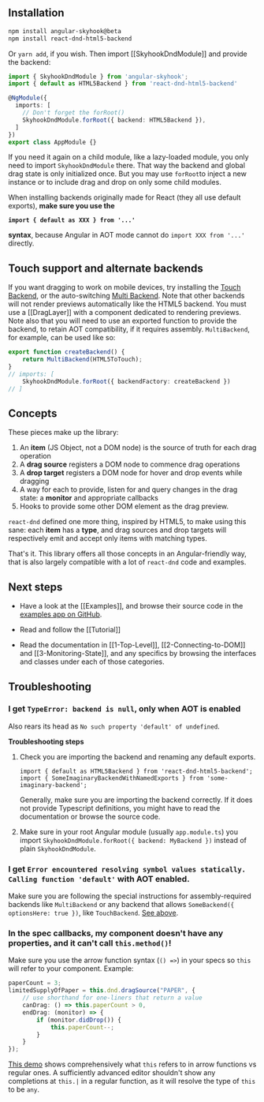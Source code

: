 ## Installation

```sh
npm install angular-skyhook@beta
npm install react-dnd-html5-backend
```

Or `yarn add`, if you wish. Then import [[SkyhookDndModule]] and provide the backend:

```typescript
import { SkyhookDndModule } from 'angular-skyhook';
import { default as HTML5Backend } from 'react-dnd-html5-backend'

@NgModule({
  imports: [
    // Don't forget the forRoot()
    SkyhookDndModule.forRoot({ backend: HTML5Backend }),
  ]
})
export class AppModule {}
```

If you need it again on a child module, like a lazy-loaded module, you only need
to import `SkyhookDndModule` there. That way the backend and global drag state is only
initialized once. But you may use `forRoot`to inject a new instance or to
include drag and drop on only some child modules.

When installing backends originally made for React (they all use default
exports), __make sure you use the__

__`import { default as XXX } from '...'`__

__syntax__, because Angular in AOT mode cannot do `import XXX from '...'`
directly.

## Touch support and alternate backends

If you want dragging to work on mobile devices, try installing the [Touch
Backend][touch-backend], or the auto-switching [Multi Backend][multi-backend].
Note that other backends will not render previews automatically like the
HTML5 backend. You must use a [[DragLayer]] with a component dedicated to
rendering previews. Note also that you will need to use an exported function
to provide the backend, to retain AOT compatibility, if it requires assembly.
`MultiBackend`, for example, can be used like so:

```typescript
export function createBackend() {
    return MultiBackend(HTML5ToTouch);
}
// imports: [
    SkyhookDndModule.forRoot({ backendFactory: createBackend })
// ]
```

[touch-backend]: https://github.com/yahoo/react-dnd-touch-backend
[multi-backend]: https://github.com/LouisBrunner/react-dnd-multi-backend

## Concepts

These pieces make up the library:

1.  An **item** (JS Object, not a DOM node) is the source of truth for each drag
    operation
2.  A **drag source** registers a DOM node to commence drag operations
3.  A **drop target** registers a DOM node for hover and drop events
    while dragging
4.  A way for each to provide, listen for and query changes in the drag state:
    a **monitor** and appropriate callbacks
5.  Hooks to provide some other DOM element as the drag preview.

`react-dnd` defined one more thing, inspired by HTML5, to make using this sane:
each **item** has a **type**, and drag sources and drop targets will
respectively emit and accept only items with matching types.

That's it. This library offers all those concepts in an Angular-friendly way,
that is also largely compatible with a lot of `react-dnd` code and examples.

## Next steps

* Have a look at the [[Examples]], and browse their source code in the
[examples app on GitHub][examples-src].

* Read and follow the [[Tutorial]]

* Read the documentation in [[1-Top-Level]], [[2-Connecting-to-DOM]] and
  [[3-Monitoring-State]], and any specifics by browsing the interfaces and
  classes under each of those categories.

[examples-src]: https://github.com/cormacrelf/angular-skyhook/tree/master/packages/examples/src/app/


## Troubleshooting

### I get `TypeError: backend is null`, only when AOT is enabled

Also rears its head as `No such property 'default' of undefined`.

**Troubleshooting steps**

1.  Check you are importing the backend and renaming any default exports.

    ```
    import { default as HTML5Backend } from 'react-dnd-html5-backend';
    import { SomeImaginaryBackendWithNamedExports } from 'some-imaginary-backend';
    ```

    Generally, make sure you are importing the backend correctly. If it does not
    provide Typescript definitions, you might have to read the documentation or
    browse the source code.

2.  Make sure in your root Angular module (usually `app.module.ts`) you import
    `SkyhookDndModule.forRoot({ backend: MyBackend })` instead of plain `SkyhookDndModule`.

### I get `Error encountered resolving symbol values statically. Calling function 'default'` with AOT enabled.

Make sure you are following the special instructions for assembly-required backends
like `MultiBackend` or any backend that allows `SomeBackend({ optionsHere: true })`,
like `TouchBackend`. [See above](#touch-support-and-alternate-backends).

### In the spec callbacks, my component doesn't have any properties, and it can't call `this.method()`!

Make sure you use the arrow function syntax (`() =>`) in your specs so `this` will refer to your component. Example:

```typescript
paperCount = 3;
limitedSupplyOfPaper = this.dnd.dragSource("PAPER", {
    // use shorthand for one-liners that return a value
    canDrag: () => this.paperCount > 0,
    endDrag: (monitor) => {
        if (monitor.didDrop()) {
            this.paperCount--;
        }
    }
});
```

[This demo](https://goo.gl/VYQMEs) shows comprehensively what `this` refers to
in arrow functions vs regular ones. A sufficiently advanced editor shouldn't
show any completions at `this.|` in a regular function, as it will resolve the
type of `this` to be `any`.



